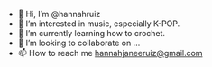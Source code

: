 - 👋 Hi, I’m @hannahruiz
- 👀 I’m interested in music, especially K-POP.
- 🌱 I’m currently learning how to crochet.
- 💞️ I’m looking to collaborate on ...
- 📫 How to reach me hannahjaneeruiz@gmail.com

<!---
hannahruiz/hannahruiz is a ✨ special ✨ repository because its `README.md` (this file) appears on your GitHub profile.
You can click the Preview link to take a look at your changes.
--->
